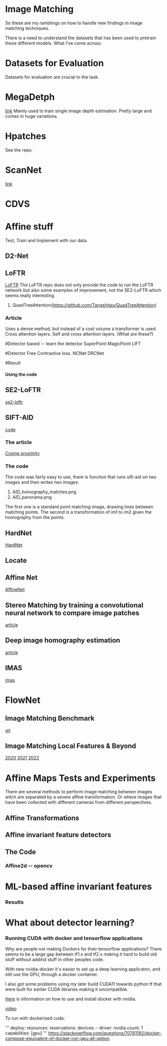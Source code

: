 # Image Matching

So these are my ramblings on how to handle new findings in image matching techniques.

There is a need to understand the datasets that has been used to pretrain these different models.
What I've come across. 

# Datasets for Evaluation

Datasets for evaluation are crucial to the task.

# MegaDetph
[link](https://www.cs.cornell.edu/projects/megadepth/)
Mainly used to train single image depth estimation.
Pretty large and comes in huge variations.

# Hpatches
See the repo.

# ScanNet
[link](http://www.scan-net.org/)

# CDVS


# Affine stuff

Test, Train and Implement with our data.

## D2-Net


## LoFTR

[LoFTR](https://github.com/zju3dv/LoFTR) 
The LoFTR repo does not only provide the code to run the LoFTR network but also some examples of improvement, not the SE2-LoFTR which seems really interesting. 
1. QuadTreeAttention(https://github.com/Tangshitao/QuadTreeAttention)


### Article

Uses a dense method, but instead of a cost volume a transformer is used. Cross attention layers.
Self and cross attention layers. (What are these?)

#Detector based -- learn the detector
SuperPoint 
MagicPoint
LIFT


#Detector Free
Contrastive loss.
NCNet
DRCNet


#Result

#### Using the code


## SE2-LoFTR

[se2-loftr](https://github.com/georg-bn/se2-loftr) 

## SIFT-AID

[code](https://rdguez-mariano.github.io/pages/sift-aid.html)

### The article

[Cosine proximity ](https://en.wikipedia.org/wiki/Cosine_similarity)

### The code

The code was fairly easy to use, there is function
that runs sift-aid on two images and then writes two images:
 1. AID\_homography\_matches.png
 2. AID\_panorama.png

The first one is a standard point matching image, drawing lines between matching points.
The second is a transformation of im1 to im2 given the homography from the points.

## HardNet
[HardNet](https://arxiv.org/pdf/1705.10872.pdf)

## Locate

## Affine Net

[AffineNet](https://arxiv.org/pdf/1711.06704.pdf)


## Stereo Matching by training a convolutional neural network to compare image patches

[article](https://arxiv.org/pdf/1510.05970.pdf)

## Deep image homography estimation

[article](https://arxiv.org/pdf/1606.03798.pdf)

## IMAS

[imas](https://github.com/rdguez-mariano/fast_imas_IPOL)

# FlowNet

## Image Matching Benchmark

[git](https://github.com/vcg-uvic/image-matching-benchmark)

## Image Matching Local Features & Beyond

[2020](https://www.youtube.com/watch?v=UQ4uJX7UDB8)
[2021](https://www.youtube.com/watch?v=9cVV9m_b5Ys) 
[2022](https://www.youtube.com/watch?v=Nr-hQG7k1bM) 

# Affine Maps Tests and Experiments

There are several methods to perform image matching between images 
witch are separated by a severe affine transformation.
Or where images that have been collected with different cameras from 
different perspectives.

## Affine Transformations

## Affine invariant feature detectors

## The Code

### Affine2d -- opencv

# ML-based affine invariant features



### Results


# What about detector learning?

### Running CUDA with docker and tensorflow applications

Why are people not making Dockers for their tensorflow applications?
There seems to be a large gap between tf1.x and tf2.x making it hard to build old stuff without addind stuff in other peoples code.

With new nvidia-docker it's easier to set up a deep learning applicaton,
and still use the GPU, through a docker container.

I also got some problems using my later build CUDA11 towards python tf that were built for 
earlier CUDA libraries making it uncompatible.

[Here](https://docs.nvidia.com/datacenter/cloud-native/container-toolkit/install-guide.html#docker) is information on how to use and install docker with nvidia.

[video](https://www.youtube.com/watch?v=jdip_6vTw0s)


To run with dockerized cuda:

'''
  deploy:
      resources:
        reservations:
          devices:
            - driver: nvidia
              count: 1
              capabilities: [gpu]
'''
https://stackoverflow.com/questions/70761192/docker-compose-equivalent-of-docker-run-gpu-all-option


